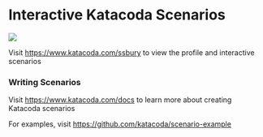 # Interactive Katacoda Scenarios

[![](http://shields.katacoda.com/katacoda/ssbury/count.svg)](https://www.katacoda.com/ssbury "Get your profile on Katacoda.com")

Visit https://www.katacoda.com/ssbury to view the profile and interactive scenarios

### Writing Scenarios
Visit https://www.katacoda.com/docs to learn more about creating Katacoda scenarios

For examples, visit https://github.com/katacoda/scenario-example
